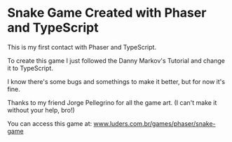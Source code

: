Snake Game Created with Phaser and TypeScript
=====

This is my first contact with Phaser and TypeScript.

To create this game I just followed the Danny Markov's Tutorial and change it to TypeScript.

I know there's some bugs and somethings to make it better, but for now it's fine.

Thanks to my friend Jorge Pellegrino for all the game art. (I can't make it without your help, bro!)

You can access this game at: www.luders.com.br/games/phaser/snake-game
